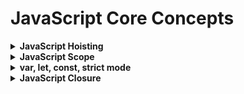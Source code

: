 # JavaScript Core Concepts

<!------------------------------------------------------
--------------------------------------------------------
## ####     JAVASCRIPT HOISTING   #######
---------------------------------------------------------
-------------------------------------------------------->

<details>
<summary><b> JavaScript Hoisting</b></summary>

<b>Hoisting:</b>
JavaScript engine working way is basically called hoisting.
JavaScript engine works in two step.
JavaScript Code will run line by line. Hoisting is JavaScript's default behavior of moving declarations to the top of the current scope.
Hoisting applies to variable declarations and to function declarations.
Because of this, JavaScript functions can be called before they are declared:<br>

**Creational step**  it declarer variable and assign value undefined to each variable whether it is assigned or not. It will not look for its value.
For the function it will take the reference of function. It will not execute anything. <br><br>
**Executional Step**  it will look for execution and look for values for variable. If it found variables got its value it will print that. Otherwise it will print undefined.
For function it will look for its call. where the function is called it will go for that.  it will go line by line. when it will found one more function is called in a function it will go for that one and skip others.

**Note**: To avoid error declare variables at the top of the document.

```JavaScript
// Example of Hoisting.

func(); // Function is called before creation. But it will execute properly.
console.log(a = 30); // variable is printed before declaration.
var a; // Variable is declared after using it.
function func(){ /// function is created after it is used.

  a(); // a function is called inside a function. it will go for it and skip the line below.
  console.log('ithsi is a primary function');
};

function a(){ // this function is called on another function;
  console.log('this is a nested function');
};

newFunc(); // it will return undefined
let newFunc = one; // function assigned to a variable.
function one(){
  console.log('new function');
};
newFunc(); // it will return its real value.
```

**Note**: For details on printing priority look at scope Example underneath this.

</details>

<!------------------------------------------------------
---------------------------------------------------------
## #######     JAVASCRIPT SCOPE  #######
--------------------------------------------------------
-------------------------------------------------------->

<details>
<summary><b> JavaScript Scope </b></summary>
<b>Scope</b> is Block {}. A variable or a function can be remembered, accessed  or called from where that is scope. Scope determines the accessibility of variables, objects, and functions from different parts of the code.
<br><br>

**Lexical Scope**:
 JavaScript Compiler tokenize every word variable, valued and functions that's called **_Lexim_**
 When Compiler start leximing Compiler fix scope for every variable, values, functions. This core scoping concept is called **_Lexical Scope_**. <br><br>
**BlockChain Scope**:  Blockchain scope is relational scope.
Relation between scopes like  parents, child, siblings is blockchain scope.
Blockchain means maintain a chain between parents, child and siblings.

```JavaScript
// Example of BlockChain Scope.

      var a = 11;
      function A(){

          var b = 12;

          function B(){
            var c = 23;
            console.log(c); // Printed Third c->23
            // Whatever Scope Parent A Has That will Automatically handed over to its child.
            // D() can be called from A(), SO it can be called from Here too
            D(c); // Printed Fourth c-> 23 + a->11 = 34;
          };

          function C(){
            var d = 56;
            console.log(d); // Printed Fifth d->56;
            // Whatever Scope Parent A Has That will Automatically handed over to its child.
            // D() can be called from A(), SO it can be called from Here too
            D(d); // Printed Seventh d->56 + a->11 = 67;
          };


          console.log(b);  // Printed First. b->12
          D(b); // Printed Second b->12 + a->11 = 23;
          B(); // Printed Third c->23
          C(); // Printed Fifth d->56;
      };

      function D(n){
        let r =  n + a;
        console.log(r);
      };
      A();

      // SCOP IN JAVASCRIPT
      // A => a, b, B(), C(), D(), A();
      // B => a, b, c, C(), B(), D(), A();
      // C => a, b, d, C(), B(), D(), A();
      // D => a, n, A(), D();
      // Result => 12, 23, 23, 34, 56,67
```

</details>

<!------------------------------------------------------
--------------------------------------------------------
## ##     var, let, const Strict Mode   ########
---------------------------------------------------------
-------------------------------------------------------->

<details>
<summary><b> var, let, const, strict mode</b></summary>

```JavaScript

```

</details>

<!------------------------------------------------------
---------------------------------------------------------
#######     JAVASCRIPT CLOSURE     ######
---------------------------------------------------------
-------------------------------------------------------->

<details>
<summary><b> JavaScript Closure</b></summary>

**_Closure:_** Closure is when function is able to remember and access its lexical scope even When the function executing outside of its lexical scope.
A closure is  a function having access to the parent scope, even after the parent function has closed.

```JavaScript
// Example of Closure.
var a = (function(){
  var counter = 1;
  return function(){
    return counter++;
  }
})(); // Self Invokable Function.
console.log(a()); // return 1
console.log(a()); // return 2
console.log(a()); // return 3var a = 20; // Store a as a global scope


var f = function(){
  var b = 10;

  function d(){
    var c = 30;
      let one =  a + b + c; // store b as its closure
      console.log(one);

      function g(){
            let d = 40;
            let two = a + b + c + d; // store b & c as its closure.
            console.log(two);

                 function h(){
                     let l = 40;
                     let three = a + b + d + l;
                     // store a, b, c, d as clousure. thought c is not used.
                     // c is coming here from d(). when collect data from g() , c is Automatically coming.
                     console.log(three);

                         function i(){
                             let k = 40;
                             let four = a + b + d + c;
                             // store b , d, c as closure.
                             // l is skipped cos l is not used here.
                             console.log(four);
                         }
                         i();
                         console.dir(i);
                 }
                 h();
                 console.dir(h);
      }
      g();
      console.dir(g);
  }
  d();
  console.dir(d);
}
f();
console.dir(f);



(function() { // self invokable function
  var a = 20;
  var b = 10;

  var sum = function() {
    return a + b;
  };
  console.log(sum()); //value  a = 20, b = 10;
  console.dir(sum); // took the reference a = 30, b = 40; though it is changed letter. but it got it before changed.

  a = 30;
  b = 40;
  console.log(sum()); //value a = 30, b = 40;
  console.dir(sum); //took the variable reference
})();

for(let i = 0; i <= 4; i++){
  const one = () => {
    console.log(i);
  }
  one();
  console.dir(one);
};
for(let i = 0; i < 3; i++){
  const one = () => {
    console.log(i);
  }
  console.log(i); // here let i is block scope.
  console.dir(one);
  // when it run first time i = 0, second time i = 1; and third i = 2;
  // everytime i got new value and new i variable is declaring.
  setTimeout(one, 2000);
}
console.log('after for loop');
for(var a = 0; a < 3; a++){
  const one = () => {
    console.log(a);
  }

  console.log(a); // here var a is global scope.
  console.dir(one);
  // when it run every time a got its reference value. the last changed value.
  setTimeout(one, 2000);
}
console.log('after for loop');
```

</details>
